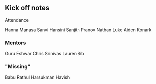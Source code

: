 Kick off notes
------
Attendance

Hanna
Manasa
Sanvi
Hansini
Sanjith
Pranov
Nathan
Luke
Aiden
Konark

### Mentors
Guru
Eshwar
Chris
Srinivas
Lauren
Sib

### "Missing"
Babu
Rathul
Harsukman
Havish
